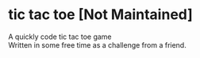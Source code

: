 # tic tac toe [Not Maintained]
A quickly code tic tac toe game  
Written in some free time as a challenge from a friend.  

